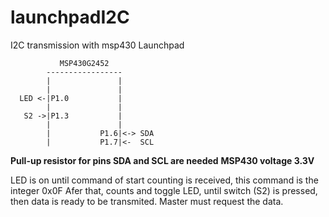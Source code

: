 launchpadI2C
============

I2C transmission with msp430 Launchpad

               MSP430G2452
            -----------------
            |               |
            |               |
      LED <-|P1.0           |
            |               |
       S2 ->|P1.3           |
            |               |
            |           P1.6|<-> SDA
            |           P1.7|<-  SCL



**Pull-up resistor for pins SDA and SCL are needed**
**MSP430 voltage 3.3V**

LED is on until command of start counting is received, this command is the integer 0x0F
Afer that, counts and toggle LED, until switch (S2) is pressed, then data is ready to be transmited. Master must request the data.



